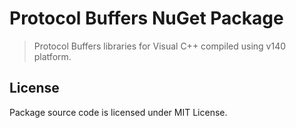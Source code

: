 # Protocol Buffers NuGet Package

> Protocol Buffers libraries for Visual C++ compiled using v140 platform.


## License

Package source code is licensed under MIT License.

